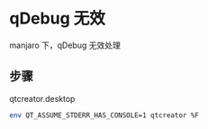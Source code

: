 # qDebug 无效

manjaro 下，qDebug 无效处理

## 步骤

qtcreator.desktop

```sh
env QT_ASSUME_STDERR_HAS_CONSOLE=1 qtcreator %F
```
